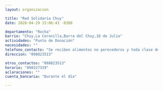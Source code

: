 ```yaml
---
layout: organizacion

title: "Red Solidaria Chuy"
date: 2020-04-29 15:06:43 -0300

departamento: "Rocha"
barrio: "Chuy,La Coronilla,Barra del Chuy,18 de Julio"
actividades: "Punto de Donación"
necesidades: ""
telefono_contacto: "Se reciben alimentos no perecederos y toda clase de donaciones"
direccion: "098823513"

otros_contactos: "098823513"
horario: "098327339"
aclaraciones: ""
cuenta_bancaria: "Durante el día"

---
```

